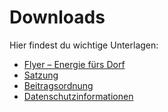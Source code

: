 # Downloads

Hier findest du wichtige Unterlagen:

- [Flyer – Energie fürs Dorf](downloads/Flyer.pdf)  
- [Satzung](downloads/Satzung.pdf)  
- [Beitragsordnung](downloads/Beitragsordnung.pdf)  
- [Datenschutzinformationen](downloads/Datenschutz.pdf)
